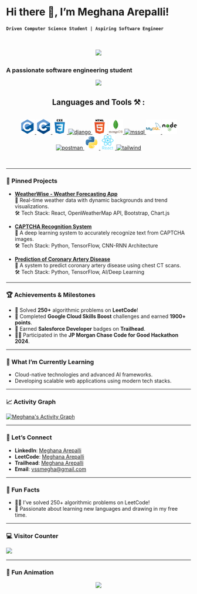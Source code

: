 # **Hi there 👋, I’m Meghana Arepalli!**

**`Driven Computer Science Student | Aspiring Software Engineer`**

<h1 align="center">
    <img src="https://readme-typing-svg.herokuapp.com/?font=Righteous&size=35&center=true&vCenter=true&width=500&height=70&duration=4000&lines=Hi+There!+👋;+I'm+Meghana+Arepalli!;" />
</h1>

### **A passionate software engineering student**
<p align="center">
  <img src="https://media.giphy.com/media/3o7abKhOpu0NwenH3O/giphy.gif" width="300" />
</p>

<h2 align="center">Languages and Tools ⚒️ :</h2>
<br/>
<div align="center">
<a href="https://www.cprogramming.com/" target="_blank" rel="noreferrer"> <img src="https://raw.githubusercontent.com/devicons/devicon/master/icons/c/c-original.svg" alt="c" width="40" height="40"/> </a> <a href="https://www.w3schools.com/cpp/" target="_blank" rel="noreferrer"> <img src="https://raw.githubusercontent.com/devicons/devicon/master/icons/cplusplus/cplusplus-original.svg" alt="cplusplus" width="40" height="40"/> </a> <a href="https://www.w3schools.com/css/" target="_blank" rel="noreferrer"> <img src="https://raw.githubusercontent.com/devicons/devicon/master/icons/css3/css3-original-wordmark.svg" alt="css3" width="40" height="40"/> </a> <a href="https://www.djangoproject.com/" target="_blank" rel="noreferrer"> <img src="https://cdn.worldvectorlogo.com/logos/django.svg" alt="django" width="40" height="40"/> </a> <a href="https://www.w3.org/html/" target="_blank" rel="noreferrer"> <img src="https://raw.githubusercontent.com/devicons/devicon/master/icons/html5/html5-original-wordmark.svg" alt="html5" width="40" height="40"/> </a> <a href="https://www.mongodb.com/" target="_blank" rel="noreferrer"> <img src="https://raw.githubusercontent.com/devicons/devicon/master/icons/mongodb/mongodb-original-wordmark.svg" alt="mongodb" width="40" height="40"/> </a> <a href="https://www.microsoft.com/en-us/sql-server" target="_blank" rel="noreferrer"> <img src="https://www.svgrepo.com/show/303229/microsoft-sql-server-logo.svg" alt="mssql" width="40" height="40"/> </a> <a href="https://www.mysql.com/" target="_blank" rel="noreferrer"> <img src="https://raw.githubusercontent.com/devicons/devicon/master/icons/mysql/mysql-original-wordmark.svg" alt="mysql" width="40" height="40"/> </a> <a href="https://nodejs.org" target="_blank" rel="noreferrer"> <img src="https://raw.githubusercontent.com/devicons/devicon/master/icons/nodejs/nodejs-original-wordmark.svg" alt="nodejs" width="40" height="40"/> </a> <a href="https://postman.com" target="_blank" rel="noreferrer"> <img src="https://www.vectorlogo.zone/logos/getpostman/getpostman-icon.svg" alt="postman" width="40" height="40"/> </a> <a href="https://www.python.org" target="_blank" rel="noreferrer"> <img src="https://raw.githubusercontent.com/devicons/devicon/master/icons/python/python-original.svg" alt="python" width="40" height="40"/> </a> <a href="https://reactjs.org/" target="_blank" rel="noreferrer"> <img src="https://raw.githubusercontent.com/devicons/devicon/master/icons/react/react-original-wordmark.svg" alt="react" width="40" height="40"/> </a> <a href="https://tailwindcss.com/" target="_blank" rel="noreferrer"> <img src="https://www.vectorlogo.zone/logos/tailwindcss/tailwindcss-icon.svg" alt="tailwind" width="40" height="40"/> </a> 
</div>
<br>
<br/>

<hr/>


### **📌 Pinned Projects**
- **[WeatherWise - Weather Forecasting App](#)**  
  🌟 Real-time weather data with dynamic backgrounds and trend visualizations.  
  🛠️ Tech Stack: React, OpenWeatherMap API, Bootstrap, Chart.js  

- **[CAPTCHA Recognition System](#)**  
  🌟 A deep learning system to accurately recognize text from CAPTCHA images.  
  🛠️ Tech Stack: Python, TensorFlow, CNN-RNN Architecture  

- **[Prediction of Coronary Artery Disease](#)**  
  🌟 A system to predict coronary artery disease using chest CT scans.  
  🛠️ Tech Stack: Python, TensorFlow, AI/Deep Learning  

---

### **🏆 Achievements & Milestones**
- 🌟 Solved **250+** algorithmic problems on **LeetCode**!
- 🎉 Completed **Google Cloud Skills Boost** challenges and earned **1900+ points**.
- 🏅 Earned **Salesforce Developer** badges on **Trailhead**.
- 👩‍💻 Participated in the **JP Morgan Chase Code for Good Hackathon 2024**.

---

### **🌱 What I’m Currently Learning**
- Cloud-native technologies and advanced AI frameworks.  
- Developing scalable web applications using modern tech stacks.  

---

### **📈 Activity Graph**
[![Meghana's Activity Graph](https://github-readme-activity-graph.vercel.app/graph?username=ArepalliMeghana&bg_color=0f2d3d&color=1cadfb&line=1cadfb&point=1cadfb&area=true&hide_border=true)](https://github.com/ArepalliMeghana)

---

### **🤝 Let’s Connect**
- **LinkedIn**: [Meghana Arepalli](https://www.linkedin.com/in/meghana-arepalli-6a003a25a)  
- **LeetCode**: [Meghana Arepalli](https://leetcode.com/MEGHANA_AREPALLI/)  
- **Trailhead**: [Meghana Arepalli](https://www.salesforce.com/trailblazer/meghanaarepalli)  
- **Email**: [vssmegha@gmail.com](mailto:vssmegha@gmail.com)  

---

### **🎉 Fun Facts**
- 👩‍💻 I’ve solved 250+ algorithmic problems on LeetCode!  
- 🌟 Passionate about learning new languages and drawing in my free time.  

---


### **💻 Visitor Counter**
![](https://komarev.com/ghpvc/?username=ArepalliMeghana&color=blueviolet&style=flat-square)

---

### **🚀 Fun Animation**
<p align="center">
  <img src="https://media.giphy.com/media/3o7abKhOpu0NwenH3O/giphy.gif" width="300" />
</p>

